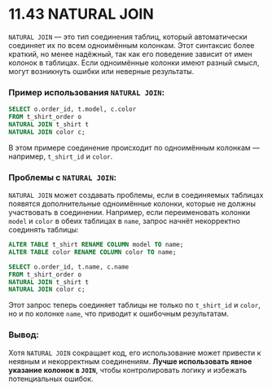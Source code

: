 # 11.43 NATURAL JOIN

`NATURAL JOIN` — это тип соединения таблиц, который автоматически соединяет их по всем одноимённым колонкам. Этот синтаксис более краткий, но менее надёжный, так как его поведение зависит от имен колонок в таблицах. Если одноимённые колонки имеют разный смысл, могут возникнуть ошибки или неверные результаты.

### Пример использования `NATURAL JOIN`:

```sql
SELECT o.order_id, t.model, c.color
FROM t_shirt_order o
NATURAL JOIN t_shirt t
NATURAL JOIN color c;
```

В этом примере соединение происходит по одноимённым колонкам — например, `t_shirt_id` и `color`.

### Проблемы с `NATURAL JOIN`:

`NATURAL JOIN` может создавать проблемы, если в соединяемых таблицах появятся дополнительные одноимённые колонки, которые не должны участвовать в соединении. Например, если переименовать колонки `model` и `color` в обеих таблицах в `name`, запрос начнёт некорректно соединять таблицы:

```sql
ALTER TABLE t_shirt RENAME COLUMN model TO name;
ALTER TABLE color RENAME COLUMN color TO name;

SELECT o.order_id, t.name, c.name
FROM t_shirt_order o
NATURAL JOIN t_shirt t
NATURAL JOIN color c;
```

Этот запрос теперь соединяет таблицы не только по `t_shirt_id` и `color`, но и по колонке `name`, что приводит к ошибочным результатам.

### Вывод:

Хотя `NATURAL JOIN` сокращает код, его использование может привести к неявным и некорректным соединениям. **Лучше использовать явное указание колонок в `JOIN`**, чтобы контролировать логику и избежать потенциальных ошибок.